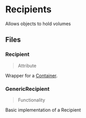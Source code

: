 # Recipients
Allows objects to hold volumes

## Files
### Recipient
> Attribute

Wrapper for a [Container](../../../Volumetrics/README.md#Container).

### GenericRecipient
> Functionality

Basic implementation of a Recipient
